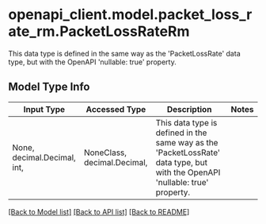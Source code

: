 # openapi_client.model.packet_loss_rate_rm.PacketLossRateRm

This data type is defined in the same way as the 'PacketLossRate' data type, but with the OpenAPI 'nullable: true' property. 

## Model Type Info
Input Type | Accessed Type | Description | Notes
------------ | ------------- | ------------- | -------------
None, decimal.Decimal, int,  | NoneClass, decimal.Decimal,  | This data type is defined in the same way as the &#x27;PacketLossRate&#x27; data type, but with the OpenAPI &#x27;nullable: true&#x27; property.  | 

[[Back to Model list]](../../README.md#documentation-for-models) [[Back to API list]](../../README.md#documentation-for-api-endpoints) [[Back to README]](../../README.md)

